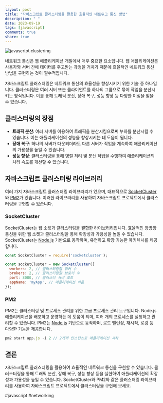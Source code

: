 ```yaml
---
layout: post
title: "자바스크립트 클러스터링을 활용한 효율적인 네트워크 통신 방법"
description: " "
date: 2023-09-19
tags: [javascript]
comments: true
share: true
---
```


![javascript clustering](https://example.com/javascript-clustering.png)

네트워크 통신은 웹 애플리케이션 개발에서 매우 중요한 요소입니다. 웹 애플리케이션은 사용자와 서버 간에 데이터를 주고받는 과정을 거치기 때문에 효율적인 네트워크 통신 방법을 구현하는 것이 필수적입니다.

자바스크립트 클러스터링은 네트워크 통신의 효율성을 향상시키기 위한 기술 중 하나입니다. 클러스터링은 여러 서버 또는 클라이언트를 하나의 그룹으로 묶어 작업을 분산시키는 방식입니다. 이를 통해 트래픽 분산, 장애 복구, 성능 향상 등 다양한 이점을 얻을 수 있습니다.

## 클러스터링의 장점

- **트래픽 분산**: 여러 서버를 이용하여 트래픽을 분산시킴으로써 부하를 분산시킬 수 있습니다. 이는 애플리케이션의 성능을 향상시키는 데 도움이 됩니다.
- **장애 복구**: 하나의 서버가 다운되더라도 다른 서버가 작업을 계속하여 애플리케이션의 가용성을 높일 수 있습니다.
- **성능 향상**: 클러스터링을 통해 병렬 처리 및 분산 작업을 수행하여 애플리케이션의 처리 속도를 개선할 수 있습니다.

## 자바스크립트 클러스터링 라이브러리

여러 가지 자바스크립트 클러스터링 라이브러리가 있으며, 대표적으로 [SocketCluster](https://socketcluster.io/)와 [PM2](https://pm2.keymetrics.io/)가 있습니다. 이러한 라이브러리를 사용하여 자바스크립트 프로젝트에서 클러스터링을 구현할 수 있습니다.

### SocketCluster

SocketCluster는 웹 소켓과 클러스터링을 결합한 라이브러리입니다. 효율적인 양방향 통신을 위한 웹 소켓과 클러스터링을 통해 확장성과 가용성을 높일 수 있습니다. SocketCluster는 [Node.js](https://nodejs.org/) 기반으로 동작하며, 유연하고 확장 가능한 아키텍처를 제공합니다.

```javascript
const SocketCluster = require('socketcluster');

const socketCluster = new SocketCluster({
  workers: 2, // 클러스터링할 워커 수
  brokers: 2, // 클러스터링할 브로커 수
  port: 8000, // 클러스터 서버 포트
  appName: 'myApp', // 애플리케이션 이름
});
```

### PM2

PM2는 클러스터링 및 프로세스 관리를 위한 고급 프로세스 관리 도구입니다. Node.js 애플리케이션을 배포하고 운영하는 데 도움이 되며, 여러 개의 프로세스를 실행하고 관리할 수 있습니다. PM2는 [Node.js](https://nodejs.org/) 기반으로 동작하며, 로드 밸런싱, 재시작, 로깅 등 다양한 기능을 제공합니다.

```javascript
pm2 start app.js -i 2 // 2개의 인스턴스로 애플리케이션 시작
```

## 결론

자바스크립트 클러스터링을 활용하여 효율적인 네트워크 통신을 구현할 수 있습니다. 클러스터링을 통해 트래픽 분산, 장애 복구, 성능 향상 등을 실현하여 애플리케이션의 확장성과 가용성을 높일 수 있습니다. SocketCluster와 PM2와 같은 클러스터링 라이브러리를 사용하여 자바스크립트 프로젝트에서 클러스터링을 구현해 보세요.

#javascript #networking